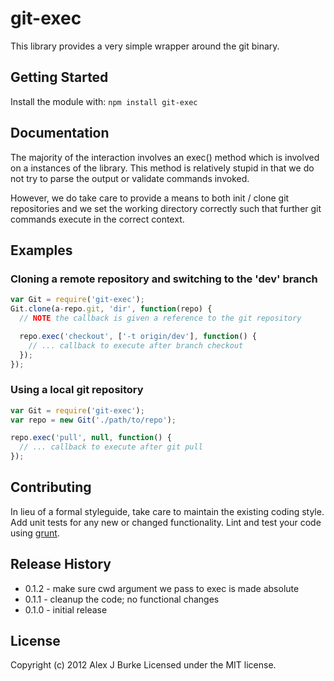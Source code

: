 # git-exec
This library provides a very simple wrapper around the git binary.

## Getting Started
Install the module with: `npm install git-exec`

## Documentation
The majority of the interaction involves an exec() method which is
involved on a instances of the library. This method is relatively stupid in
that we do not try to parse the output or validate commands invoked.

However, we do take care to provide a means to both init / clone git
repositories and we set the working directory correctly such that
further git commands execute in the correct context.

## Examples

### Cloning a remote repository and switching to the 'dev' branch
```javascript
var Git = require('git-exec');
Git.clone(a-repo.git, 'dir', function(repo) {
  // NOTE the callback is given a reference to the git repository

  repo.exec('checkout', ['-t origin/dev'], function() {
    // ... callback to execute after branch checkout
  });
});
```

### Using a local git repository
```javascript
var Git = require('git-exec');
var repo = new Git('./path/to/repo');

repo.exec('pull', null, function() {
  // ... callback to execute after git pull
});
```

## Contributing
In lieu of a formal styleguide, take care to maintain the existing coding style. Add unit tests for any new or changed functionality. Lint and test your code using [grunt](https://github.com/gruntjs/grunt).

## Release History
* 0.1.2 - make sure cwd argument we pass to exec is made absolute
* 0.1.1 - cleanup the code; no functional changes
* 0.1.0 - initial release

## License
Copyright (c) 2012 Alex J Burke
Licensed under the MIT license.
